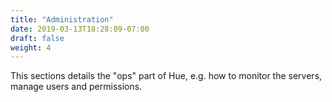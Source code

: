 ```yaml
---
title: "Administration"
date: 2019-03-13T18:28:09-07:00
draft: false
weight: 4
---
```


This sections details the "ops" part of Hue, e.g. how to monitor the servers, manage users and permissions.
